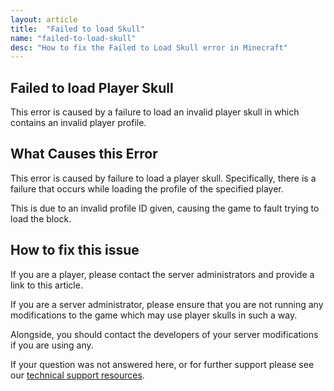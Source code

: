 ```yaml
---
layout: article
title:  "Failed to load Skull"
name: "failed-to-load-skull"
desc: "How to fix the Failed to Load Skull error in Minecraft"
---
```


## Failed to load Player Skull
This error is caused by a failure to load an invalid player skull in which contains an invalid player profile.

## What Causes this Error
This error is caused by failure to load a player skull. Specifically, there is a failure that occurs while loading the profile of the specified player.

This is due to an invalid profile ID given, causing the game to fault trying to load the block.

## How to fix this issue
If you are a player, please contact the server administrators and provide a link to this article.

If you are a server administrator, please ensure that you are not running any modifications to the game which may use player skulls in such a way.

Alongside, you should contact the developers of your server modifications if you are using any.

If your question was not answered here, or for further support please see our [technical support resources](/help/technical-support-resources/).